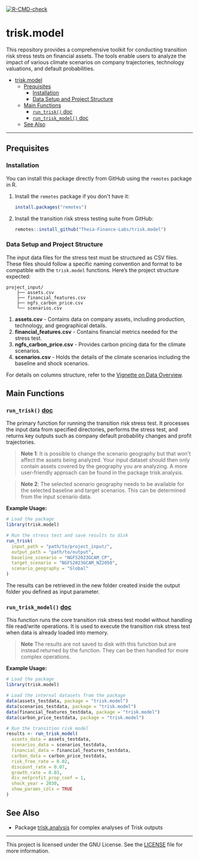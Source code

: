   <!-- badges: start -->
  [![R-CMD-check](https://github.com/Theia-Finance-Labs/trisk.model/actions/workflows/R-CMD-check.yaml/badge.svg)](https://github.com/Theia-Finance-Labs/trisk.model/actions/workflows/R-CMD-check.yaml)
  <!-- badges: end -->

# trisk.model

This repository provides a comprehensive toolkit for conducting transition risk stress tests on financial assets. The tools enable users to analyze the impact of various climate scenarios on company trajectories, technology valuations, and default probabilities.


- [trisk.model](#triskmodel)
  - [Prequisites](#prequisites)
    - [Installation](#installation)
    - [Data Setup and Project Structure](#data-setup-and-project-structure)
  - [Main Functions](#main-functions)
    - [`run_trisk()` doc](#run_trisk-doc)
    - [`run_trisk_model()` doc](#run_trisk_model-doc)
  - [See Also](#see-also)

---

## Prequisites

### Installation

You can install this package directly from GitHub using the `remotes` package in R.

1. Install the `remotes` package if you don't have it:

    ```r
    install.packages("remotes")
    ```

2. Install the transition risk stress testing suite from GitHub:

    ```r
    remotes::install_github("Theia-Finance-Labs/trisk.model")
    ```


### Data Setup and Project Structure

The input data files for the stress test must be structured as CSV files. These files should follow a specific naming convention and format to be compatible with the `trisk.model` functions. Here’s the project structure expected:

```plaintext
project_input/
    ├── assets.csv
    ├── financial_features.csv
    ├── ngfs_carbon_price.csv
    └── scenarios.csv
```

1. **assets.csv** - Contains data on company assets, including production, technology, and geographical details.
2. **financial_features.csv** - Contains financial metrics needed for the stress test.
3. **ngfs_carbon_price.csv** - Provides carbon pricing data for the climate scenarios.
4. **scenarios.csv** - Holds the details of the climate scenarios including the baseline and shock scenarios.

For details on columns structure, refer to the [Vignette on Data Overview](https://theia-finance-labs.github.io/trisk.model/doc/data-input-description.html).


## Main Functions

### `run_trisk()` [doc](https://theia-finance-labs.github.io/trisk.model/reference/run_trisk.html)

The primary function for running the transition risk stress test. It processes the input data from specified directories, performs the stress test, and returns key outputs such as company default probability changes and profit trajectories.
> **Note 1**:  It is possible to change the scenario geography but that won't affect the assets being analyzed. Your input dataset should then only contain assets covered by the geography you are analyzing. A more user-friendly approach can be found in the package trisk.analysis.


> **Note 2**: The selected scenario geography needs to be available for the selected baseline and target scenarios. This can be determined from the input scenario data.

**Example Usage:**

```r
# Load the package
library(trisk.model)

# Run the stress test and save results to disk
run_trisk(
  input_path = "path/to/project_input/",
  output_path = "path/to/output",
  baseline_scenario = "NGFS2023GCAM_CP",
  target_scenario = "NGFS2023GCAM_NZ2050",
  scenario_geography = "Global"
)
```

The results can be retrieved in the new folder created inside the output folder you defined as input parameter.


### `run_trisk_model()` [doc](https://theia-finance-labs.github.io/trisk.model/reference/run_trisk_model.html)

This function runs the core transition risk stress test model without handling file read/write operations. It is used to execute the transition risk stress test when data is already loaded into memory. 

> **Note** The results are not saved to disk with this function but are instead returned by the function. They can be then handled for more complex operations.

**Example Usage:**

```r
# Load the package
library(trisk.model)

# Load the internal datasets from the package
data(assets_testdata, package = "trisk.model")
data(scenarios_testdata, package = "trisk.model")
data(financial_features_testdata, package = "trisk.model")
data(carbon_price_testdata, package = "trisk.model")

# Run the transition risk model
results <- run_trisk_model(
  assets_data = assets_testdata,
  scenarios_data = scenarios_testdata,
  financial_data = financial_features_testdata,
  carbon_data = carbon_price_testdata,
  risk_free_rate = 0.02,
  discount_rate = 0.07,
  growth_rate = 0.03,
  div_netprofit_prop_coef = 1,
  shock_year = 2030,
  show_params_cols = TRUE
)
```

## See Also

- Package [trisk.analysis](https://theia-finance-labs.github.io/trisk.analysis/) for complex analyses of Trisk outputs

---

This project is licensed under the GNU License. See the [LICENSE](LICENSE) file for more information.
